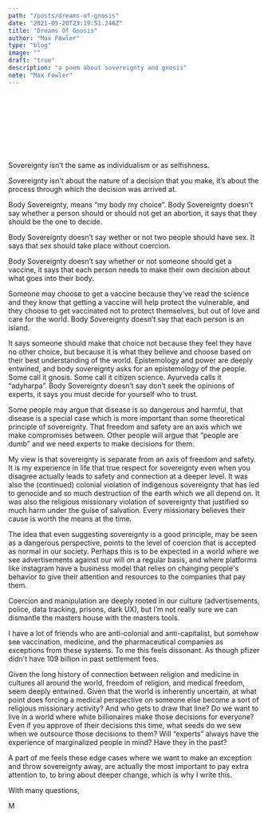 ```yaml
---
path: "/posts/dreams-of-gnosis"
date: "2021-05-20T23:19:51.246Z"
title: "Dreams Of Gnosis"
author: "Max Fowler"
type: "blog"
image: ""
draft: "true"
description: "a poem about sovereignty and gnosis"
note: "Max Fowler"
---
```



<div style="height:120px"></div>

Sovereignty isn’t the same as individualism or as selfishness. 

Sovereignty isn't about the nature of a decision that you make, it’s about the process through which the decision was arrived at.

Body Sovereignty, means “my body my choice”. Body Sovereignty doesn’t say whether a person should or should not get an abortion, it says that they should be the one to decide.

Body Sovereignty doesn’t say wether or not two people should have sex. It says that sex should take place without coercion. 

Body Sovereignty doesn’t say whether or not someone should get a vaccine, it says that each person needs to make their own decision about what goes into their body. 

Someone may choose to get a vaccine because they’ve read the science and they know that getting a vaccine will help protect the vulnerable, and they choose to get vaccinated not to protect themselves, but out of love and care for the world. Body Sovereignty doesn’t say that each person is an island. 

It says someone should make that choice not because they feel they have no other choice, but because it is what they believe and choose based on their best understanding of the world. Epistemology and power are deeply entwined, and body sovereignty asks for an epistemology of the people. Some call it gnosis. Some call it citizen science. Ayurveda calls it “adyharpa”. Body Sovereignty doesn’t say don’t seek the opinions of experts, it says you must decide for yourself who to trust.

Some people may argue that disease is so dangerous and harmful, that disease is a special case which is more important than some theoretical principle of sovereignty. That freedom and safety are an axis which we make compromises between. Other people will argue that “people are dumb” and we need experts to make decisions for them. 

My view is that sovereignty is separate from an axis of freedom and safety. It is my experience in life that true respect for sovereignty even when you disagree actually leads to safety and connection at a deeper level. It was also the (continued) colonial violation of indigenous sovereignty that has led to genocide and so much destruction of the earth which we all depend on. It was also the religious missionary violation of sovereignty that justified so much harm under the guise of salvation. Every missionary believes their cause is worth the means at the time.

The idea that even suggesting sovereignty is a good principle, may be seen as a dangerous perspective, points to the level of coercion that is accepted as normal in our society. Perhaps this is to be expected in a world where we see advertisements against our will on a regular basis, and where platforms like instagram have a business model that relies on changing people's behavior to give their attention and resources to the companies that pay them.

Coercion and manipulation are deeply rooted in our culture (advertisements, police, data tracking, prisons, dark UX), but I’m not really sure we can dismantle the masters house with the masters tools. 

I have a lot of friends who are anti-colonial and anti-capitalist, but somehow see vaccination, medicine, and the pharmaceutical companies as exceptions from these systems. To me this feels dissonant.  As though pfizer didn't have 109 billion in past settlement fees. 

Given the long history of connection between religion and medicine in cultures all around the world, freedom of religion, and medical freedom, seem deeply entwined. Given that the world is inherently uncertain, at what point does forcing a medical perspective on someone else become a sort of religious missionary activity? And who gets to draw that line? Do we want to live in a world where white billionaires make those decisions for everyone? Even if you approve of their decisions this time, what seeds do we sew when we outsource those decisions to them? Will “experts” always have the experience of marginalized people in mind? Have they in the past?

A part of me feels these edge cases where we want to make an exception and throw sovereignty away, are actually the most important to pay extra attention to, to bring about deeper change, which is why I write this. 

With many questions, 


M
